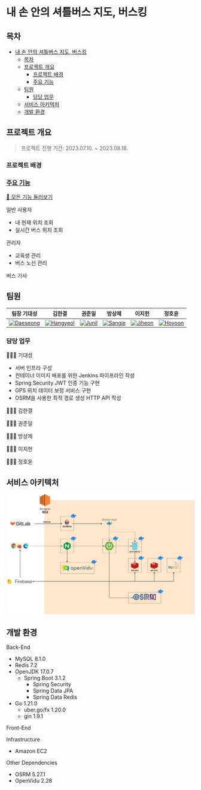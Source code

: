 # 내 손 안의 셔틀버스 지도, 버스킹  

## 목차  

- [내 손 안의 셔틀버스 지도, 버스킹](#내-손-안의-셔틀버스-지도-버스킹)
  - [목차](#목차)
  - [프로젝트 개요](#프로젝트-개요)
    - [프로젝트 배경](#프로젝트-배경)
    - [주요 기능](#주요-기능)
  - [팀원](#팀원)
    - [담당 업무](#담당-업무)
  - [서비스 아키텍처](#서비스-아키텍처)
  - [개발 환경](#개발-환경)

## 프로젝트 개요  

> 프로젝트 진행 기간: 2023.07.10. ~ 2023.08.18.  

### 프로젝트 배경  

### [주요 기능](./docs/features.md)  

[👀 모든 기능 둘러보기](./docs/features/features.md)  

일반 사용자  

  - 내 현재 위치 조회  
  - 실시간 버스 위치 조회  

관리자  

  - 교육생 관리  
  - 버스 노선 관리  

버스 기사  

## 팀원  

| 팀장 기대성                                                                                                                                     | 김한결                                                                                                                                            | 권준일                                                                                                                                           | 방상제                                                                                                                                           | 이지헌                                                                                                                                          | 정호윤                                                                                                                                           |
| ----------------------------------------------------------------------------------------------------------------------------------------------- | ------------------------------------------------------------------------------------------------------------------------------------------------- | ------------------------------------------------------------------------------------------------------------------------------------------------ | ------------------------------------------------------------------------------------------------------------------------------------------------ | ----------------------------------------------------------------------------------------------------------------------------------------------- | ------------------------------------------------------------------------------------------------------------------------------------------------ |
| <a href="https://github.com/meo-s"><img class="github-profile" alt="Daeseong" src="https://avatars.githubusercontent.com/u/70252044?v=4" /></a> | <a href="https://github.com/kmr5326"><img class="github-profile" alt="Hangyeol" src="https://avatars.githubusercontent.com/u/50177492?v=4" /></a> | <a href="https://github.com/wnsdlf925"><img class="github-profile" alt="Junil" src="https://avatars.githubusercontent.com/u/62425882?v=4" /></a> | <a href="https://github.com/JeBread"><img class="github-profile" alt="Sangje" src="https://avatars.githubusercontent.com/u/108921478?v=4" /></a> | <a href="https://github.com/heon-2"><img class="github-profile" alt="Jiheon" src="https://avatars.githubusercontent.com/u/122588664?v=4" /></a> | <a href="https://github.com/jhy1812"><img class="github-profile" alt="Hoyoon" src="https://avatars.githubusercontent.com/u/122588619?v=4" /></a> |

### 담당 업무  

🙋🏻‍♂️ 기대성  

- 서버 인프라 구성  
- 컨테이너 이미지 배포를 위한 Jenkins 파이프라인 작성  
- Spring Security JWT 인증 기능 구현  
- GPS 위치 데이터 보정 서비스 구현  
- OSRM을 사용한 최적 경로 생성 HTTP API 작성  

🙋🏻‍♂️ 김한결  

🙋🏻‍♂️ 권준일  

🙋🏻‍♂️ 방상제  

🙋🏻‍♂️ 이지헌  

🙋🏻‍♂️ 정호윤  

## 서비스 아키텍처  

![A service architecture](./docs/rsc/README/service-architecture.png)

## 개발 환경  

Back-End

- MySQL 8.1.0  
- Redis 7.2  
- OpenJDK 17.0.7  
  - Spring Boot 3.1.2  
    - Spring Security  
    - Spring Data JPA  
    - Spring Data Redis  
- Go 1.21.0  
  - uber.go/fx 1.20.0  
  - gin 1.9.1  

Front-End

Infrastructure  
  - Amazon EC2  

Other Dependencies  
  - OSRM 5.27.1  
  - OpenVidu 2.28  
